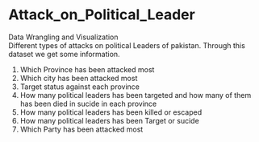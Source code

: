 # Attack_on_Political_Leader
Data Wrangling and Visualization  
Different types of attacks on political Leaders of pakistan. Through this dataset we get some information.
1. Which Province has been attacked most
2. Which city has been attacked most
3. Target status against each province
4. How many political leaders has been targeted and how many of them has been died in sucide in each province
5. How many political leaders has been killed or escaped 
6. How many political leaders has been Target or sucide 
7. Which Party has been attacked most
